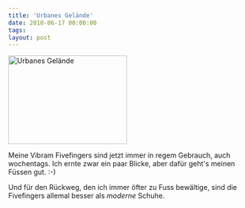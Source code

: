 ```yaml
---
title: 'Urbanes Gelände'
date: 2010-06-17 00:00:00 
tags: 
layout: post
---
```

<a href="http://www.flickr.com/photos/cringe/4707762975/" title="Urbanes Gelände by cringe, on Flickr"><img src="http://farm2.staticflickr.com/1298/4707762975_68e3774172_m.jpg" width="240" height="180" alt="Urbanes Gelände"></a>

Meine Vibram Fivefingers sind jetzt immer in regem Gebrauch, auch wochentags. Ich ernte zwar ein paar Blicke, aber dafür geht's meinen Füssen gut. :-)

Und für den Rückweg, den ich immer öfter zu Fuss bewältige, sind die Fivefingers allemal besser als *moderne* Schuhe.
